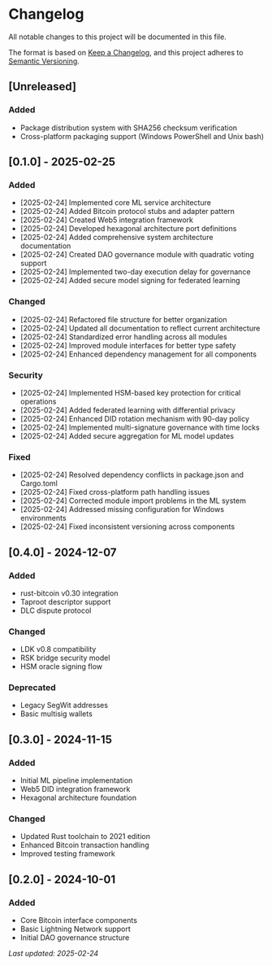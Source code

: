 # Changelog

All notable changes to this project will be documented in this file.

The format is based on [Keep a Changelog](https://keepachangelog.com/en/1.0.0/),
and this project adheres to [Semantic Versioning](https://semver.org/spec/v2.0.0.html).

## [Unreleased]

### Added
- Package distribution system with SHA256 checksum verification
- Cross-platform packaging support (Windows PowerShell and Unix bash)

## [0.1.0] - 2025-02-25

### Added
- [2025-02-24] Implemented core ML service architecture
- [2025-02-24] Added Bitcoin protocol stubs and adapter pattern  
- [2025-02-24] Created Web5 integration framework
- [2025-02-24] Developed hexagonal architecture port definitions
- [2025-02-24] Added comprehensive system architecture documentation
- [2025-02-24] Created DAO governance module with quadratic voting support
- [2025-02-24] Implemented two-day execution delay for governance
- [2025-02-24] Added secure model signing for federated learning

### Changed
- [2025-02-24] Refactored file structure for better organization
- [2025-02-24] Updated all documentation to reflect current architecture
- [2025-02-24] Standardized error handling across all modules
- [2025-02-24] Improved module interfaces for better type safety
- [2025-02-24] Enhanced dependency management for all components

### Security
- [2025-02-24] Implemented HSM-based key protection for critical operations
- [2025-02-24] Added federated learning with differential privacy
- [2025-02-24] Enhanced DID rotation mechanism with 90-day policy
- [2025-02-24] Implemented multi-signature governance with time locks
- [2025-02-24] Added secure aggregation for ML model updates

### Fixed
- [2025-02-24] Resolved dependency conflicts in package.json and Cargo.toml
- [2025-02-24] Fixed cross-platform path handling issues
- [2025-02-24] Corrected module import problems in the ML system
- [2025-02-24] Addressed missing configuration for Windows environments
- [2025-02-24] Fixed inconsistent versioning across components

## [0.4.0] - 2024-12-07
### Added
- rust-bitcoin v0.30 integration
- Taproot descriptor support
- DLC dispute protocol

### Changed
- LDK v0.8 compatibility
- RSK bridge security model
- HSM oracle signing flow

### Deprecated
- Legacy SegWit addresses
- Basic multisig wallets

## [0.3.0] - 2024-11-15
### Added
- Initial ML pipeline implementation
- Web5 DID integration framework
- Hexagonal architecture foundation

### Changed
- Updated Rust toolchain to 2021 edition
- Enhanced Bitcoin transaction handling
- Improved testing framework

## [0.2.0] - 2024-10-01
### Added
- Core Bitcoin interface components
- Basic Lightning Network support
- Initial DAO governance structure

*Last updated: 2025-02-24*
